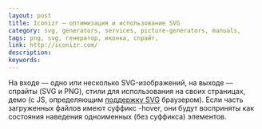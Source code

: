 ```yaml
---
layout: post
title: Iconizr — оптимизация и использование SVG
category: svg, generators, services, picture-generators, manuals, 
tags: png, svg, генератор, иконка, спрайт, 
link: http://iconizr.com/
description: 
keywords: 
---
```


<p>На входе — одно или несколько SVG-изображений, на выходе — спрайты (SVG и PNG), стили для использования на своих страницах, демо (с JS, определяющим <a href="http://caniuse.com/svg">поддержку SVG</a> браузером). Если часть загруженных файлов имеют суффикс -hover, они будут восприняты как состояния наведения одноименных (без суффикса) элементов.</p>
